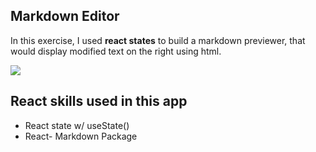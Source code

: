 ## Markdown Editor

In this exercise, I used **react states** to build a markdown previewer, that would display modified text on the right using html.

[![](https://scotch-res.cloudinary.com/video/upload/vs_50,dl_200,e_loop/v1592352061/02_-_markdown_editor_sqfqzz.gif)](https://learn.chrisoncode.io/courses/10-react-apps-series-a/348621-02-markdown-editor/992079-00-markdown-editor-preview)

## React skills used in this app

- React state w/ useState()
- React- Markdown Package
